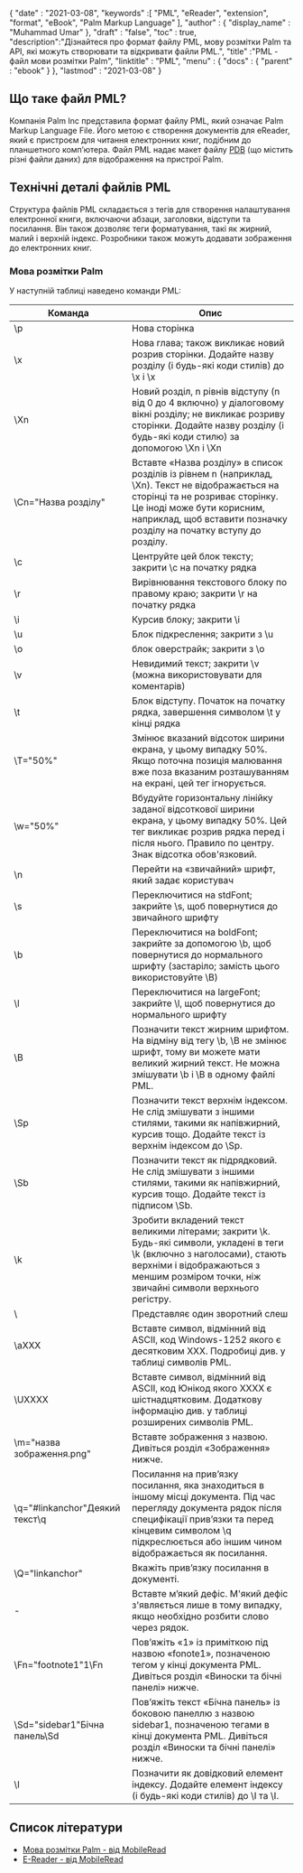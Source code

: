 {
  "date" : "2021-03-08",
  "keywords" :[ "PML", "eReader", "extension", "format", "eBook", "Palm Markup Language" ],
  "author" : {
    "display_name" : "Muhammad Umar"
},
  "draft" : "false",
  "toc" : true,
  "description":"Дізнайтеся про формат файлу PML, мову розмітки Palm та API, які можуть створювати та відкривати файли PML.",
  "title" :"PML - файл мови розмітки Palm",
  "linktitle" : "PML",
  "menu" : {
    "docs" : {
      "parent" : "ebook"
}
},
  "lastmod" : "2021-03-08"
}

## Що таке файл PML?

Компанія Palm Inc представила формат файлу PML, який означає Palm Markup Language File. Його метою є створення документів для eReader, який є пристроєм для читання електронних книг, подібним до планшетного комп’ютера. Файл PML надає макет файлу [PDB](/uk/programming/pdb/) (що містить різні файли даних) для відображення на пристрої Palm.

## Технічні деталі файлів PML

Структура файлів PML складається з тегів для створення налаштування електронної книги, включаючи абзаци, заголовки, відступи та посилання. Він також дозволяє теги форматування, такі як жирний, малий і верхній індекс. Розробники також можуть додавати зображення до електронних книг.

### Мова розмітки Palm
У наступній таблиці наведено команди PML:

|Команда|Опис|
---|---|
| \p | Нова сторінка |
| \x | Нова глава; також викликає новий розрив сторінки. Додайте назву розділу (і будь-які коди стилів) до \x і \x |
| \Xn | Новий розділ, n рівнів відступу (n від 0 до 4 включно) у діалоговому вікні розділу; не викликає розриву сторінки. Додайте назву розділу (і будь-які коди стилю) за допомогою \Xn і \Xn |
| \Cn="Назва розділу" | Вставте «Назва розділу» в список розділів із рівнем n (наприклад, \Xn). Текст не відображається на сторінці та не розриває сторінку. Це іноді може бути корисним, наприклад, щоб вставити позначку розділу на початку вступу до розділу. |
| \c | Центруйте цей блок тексту; закрити \c на початку рядка |
| \r | Вирівнювання текстового блоку по правому краю; закрити \r на початку рядка |
| \i | Курсив блоку; закрити \i |
| \u | Блок підкреслення; закрити з \u |
| \o | блок оверстрайк; закрити з \o |
| \v | Невидимий текст; закрити \v (можна використовувати для коментарів) |
| \t | Блок відступу. Початок на початку рядка, завершення символом \t у кінці рядка |
| \T="50%" | Змінює вказаний відсоток ширини екрана, у цьому випадку 50%. Якщо поточна позиція малювання вже поза вказаним розташуванням на екрані, цей тег ігнорується. |
| \w="50%" | Вбудуйте горизонтальну лінійку заданої відсоткової ширини екрана, у цьому випадку 50%. Цей тег викликає розрив рядка перед і після нього. Правило по центру. Знак відсотка обов'язковий. |
| \n | Перейти на «звичайний» шрифт, який задає користувач |
| \s | Переключитися на stdFont; закрийте \s, щоб повернутися до звичайного шрифту |
| \b | Переключитися на boldFont; закрийте за допомогою \b, щоб повернутися до нормального шрифту (застаріло; замість цього використовуйте \B) |
| \l | Переключитися на largeFont; закрийте \l, щоб повернутися до нормального шрифту |
| \B | Позначити текст жирним шрифтом. На відміну від тегу \b, \B не змінює шрифт, тому ви можете мати великий жирний текст. Не можна змішувати \b і \B в одному файлі PML. |
| \Sp | Позначити текст верхнім індексом. Не слід змішувати з іншими стилями, такими як напівжирний, курсив тощо. Додайте текст із верхнім індексом до \Sp. |
| \Sb | Позначити текст як підрядковий. Не слід змішувати з іншими стилями, такими як напівжирний, курсив тощо. Додайте текст із підписом \Sb. |
| \k | Зробити вкладений текст великими літерами; закрити \k. Будь-які символи, укладені в теги \k (включно з наголосами), стають верхніми і відображаються з меншим розміром точки, ніж звичайні символи верхнього регістру. |
| \\ | Представляє один зворотний слеш |
| \aXXX | Вставте символ, відмінний від ASCII, код Windows-1252 якого є десятковим XXX. Подробиці див. у таблиці символів PML. |
| \UXXXX | Вставте символ, відмінний від ASCII, код Юнікод якого XXXX є шістнадцятковим. Додаткову інформацію див. у таблиці розширених символів PML. |
| \m="назва зображення.png" | Вставте зображення з назвою. Дивіться розділ «Зображення» нижче. |
| \q="#linkanchor"Деякий текст\q | Посилання на прив’язку посилання, яка знаходиться в іншому місці документа. Під час перегляду документа рядок після специфікації прив’язки та перед кінцевим символом \q підкреслюється або іншим чином відображається як посилання. |
| \Q="linkanchor" | Вкажіть прив’язку посилання в документі. |
| \- | Вставте м’який дефіс. М'який дефіс з'являється лише в тому випадку, якщо необхідно розбити слово через рядок. |
| \Fn="footnote1"1\Fn | Пов’яжіть «1» із приміткою під назвою «fonote1», позначеною тегом у кінці документа PML. Дивіться розділ «Виноски та бічні панелі» нижче. |
| \Sd="sidebar1"Бічна панель\Sd | Пов’яжіть текст «Бічна панель» із боковою панеллю з назвою sidebar1, позначеною тегами в кінці документа PML. Дивіться розділ «Виноски та бічні панелі» нижче. |
| \I | Позначити як довідковий елемент індексу. Додайте елемент індексу (і будь-які коди стилів) до \I та \I.|
 


## Список літератури

* [Мова розмітки Palm - від MobileRead](https://wiki.mobileread.com/wiki/EReader)
* [E-Reader - від MobileRead](https://en.wikipedia.org/wiki/E-reader)

